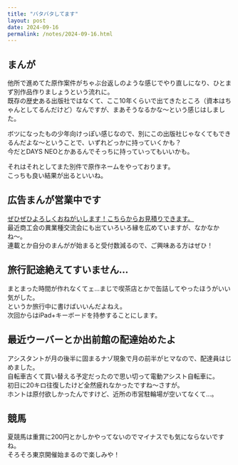```yaml
---
title: "バタバタしてます"
layout: post
date: 2024-09-16
permalink: /notes/2024-09-16.html
---
```

## まんが
他所で進めてた原作案件がちゃぶ台返しのような感じでやり直しになり、ひとまず別作品作りましょうという流れに。  
既存の歴史ある出版社ではなくて、ここ10年くらいで出てきたところ（資本はちゃんとしてるんだけど）なんですが、まあそうなるかな〜という感じはしました。  
  
ボツになったもの少年向けっぽい感じなので、別にこの出版社じゃなくてもできるんだよな〜ということで、いずれどっかに持っていくかも？  
今だとDAYS NEOとかあるんでそっちに持っていってもいいかも。  
  
それはそれとしてまた別件で原作ネームをやっております。  
こっちも良い結果が出るといいね。

## 広告まんが営業中です
[ぜひぜひよろしくおねがいします！こちらからお見積りできます。](https://admanga.rock54.net)  
最近商工会の異業種交流会にも出ていろいろ縁を広めていますが、なかなかね〜。  
連載とか自分のまんがが始まると受付数減るので、ご興味ある方はぜひ！  

## 旅行記途絶えてすいません...
まとまった時間が作れなくてェ...まじで喫茶店とかで缶詰してやったほうがいい気がした。  
というか旅行中に書けばいいんだよねえ。  
次回からはiPad+キーボードを持参することにします。  

## 最近ウーバーとか出前館の配達始めたよ
アシスタントが月の後半に固まるナゾ現象で月の前半がヒマなので、配達員はじめました。  
自転車古くて買い替える予定だったので思い切って電動アシスト自転車に。  
初日に20キロ往復したけど全然疲れなかったですね〜さすが。  
ホントは原付欲しかったんですけど、近所の市営駐輪場が空いてなくて...。

## 競馬
夏競馬は重賞に200円とかしかやってないのでマイナスでも気にならないですね。  
そろそろ東京開催始まるので楽しみや！
  
